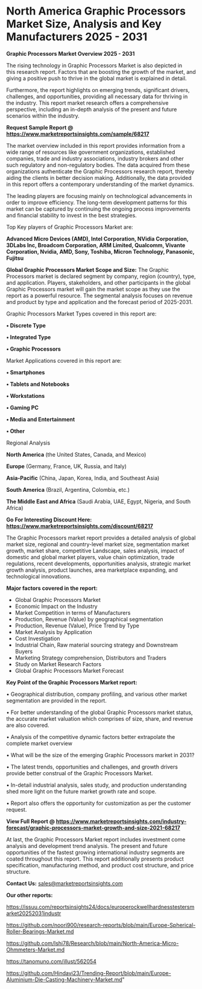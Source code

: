 # North America Graphic Processors Market Size, Analysis and Key Manufacturers 2025 - 2031

<Strong> Graphic Processors Market Overview 2025 - 2031</strong>

The rising technology in Graphic Processors Market is also depicted in this research report. Factors that are boosting the growth of the market, and giving a positive push to thrive in the global market is explained in detail.

Furthermore, the report highlights on emerging trends, significant drivers, challenges, and opportunities, providing all necessary data for thriving in the industry. This report market research offers a comprehensive perspective, including an in-depth analysis of the present and future scenarios within the industry.

<strong>Request Sample Report @ <a href=https://www.marketreportsinsights.com/sample/68217>https://www.marketreportsinsights.com/sample/68217</a></strong>

The market overview included in this report provides information from a wide range of resources like government organizations, established companies, trade and industry associations, industry brokers and other such regulatory and non-regulatory bodies. The data acquired from these organizations authenticate the Graphic Processors research report, thereby aiding the clients in better decision making. Additionally, the data provided in this report offers a contemporary understanding of the market dynamics.

The leading players are focusing mainly on technological advancements in order to improve efficiency. The long-term development patterns for this market can be captured by continuing the ongoing process improvements and financial stability to invest in the best strategies.

Top Key players of Graphic Processors Market are:

<strong>Advanced Micro Devices (AMD), Intel Corporation, NVidia Corporation, 3DLabs Inc, Broadcom Corporation, ARM Limited, Qualcomm, Vivante Corporation, Nvidia, AMD, Sony, Toshiba, Micron Technology, Panasonic, Fujitsu</strong>

<strong><b>Global Graphic Processors Market Scope and Size:</b></strong>
The Graphic Processors market is declared segment by company, region (country), type, and application. Players, stakeholders, and other participants in the global Graphic Processors market will gain the market scope as they use the report as a powerful resource. The segmental analysis focuses on revenue and product by type and application and the forecast period of 2025-2031.

Graphic Processors Market Types covered in this report are:

<strong>• Discrete Type

• Integrated Type

• Graphic Processors</strong>

Market Applications covered in this report are:

<strong>• Smartphones

• Tablets and Notebooks

• Workstations

• Gaming PC

• Media and Entertainment

• Other</strong> 

Regional Analysis

<strong>North America</strong> (the United States, Canada, and Mexico)

<strong>Europe</strong> (Germany, France, UK, Russia, and Italy)

<strong>Asia-Pacific</strong> (China, Japan, Korea, India, and Southeast Asia)

<strong>South America</strong> (Brazil, Argentina, Colombia, etc.)

<strong>The Middle East and Africa</strong> (Saudi Arabia, UAE, Egypt, Nigeria, and South Africa)

<strong>Go For Interesting Discount Here: <a href=https://www.marketreportsinsights.com/discount/68217>https://www.marketreportsinsights.com/discount/68217</a></strong>

The Graphic Processors market report provides a detailed analysis of global market size, regional and country-level market size, segmentation market growth, market share, competitive Landscape, sales analysis, impact of domestic and global market players, value chain optimization, trade regulations, recent developments, opportunities analysis, strategic market growth analysis, product launches, area marketplace expanding, and technological innovations.

<strong><b>Major factors covered in the report:</b></strong>
<ul>
  <li>Global Graphic Processors Market </li>
  <li>Economic Impact on the Industry</li>
  <li>Market Competition in terms of Manufacturers</li>
  <li>Production, Revenue (Value) by geographical segmentation</li>
  <li>Production, Revenue (Value), Price Trend by Type</li>
  <li>Market Analysis by Application</li>
  <li>Cost Investigation</li>
  <li>Industrial Chain, Raw material sourcing strategy and Downstream Buyers</li>
  <li>Marketing Strategy comprehension, Distributors and Traders</li>
  <li>Study on Market Research Factors</li>
  <li>Global Graphic Processors Market Forecast</li>
</ul>

<strong><b>Key Point of the Graphic Processors Market report:</b></strong>

• Geographical distribution, company profiling, and various other market segmentation are provided in the report.

• For better understanding of the global Graphic Processors market status, the accurate market valuation which comprises of size, share, and revenue are also covered.

• Analysis of the competitive dynamic factors better extrapolate the complete market overview

• What will be the size of the emerging Graphic Processors market in 2031?

• The latest trends, opportunities and challenges, and growth drivers provide better construal of the Graphic Processors Market.

• In-detail industrial analysis, sales study, and production understanding shed more light on the future market growth rate and scope.

• Report also offers the opportunity for customization as per the customer request.

<strong><b>View Full Report @ <a href=https://www.marketreportsinsights.com/industry-forecast/graphic-processors-market-growth-and-size-2021-68217>https://www.marketreportsinsights.com/industry-forecast/graphic-processors-market-growth-and-size-2021-68217</a></b></strong>


At last, the Graphic Processors Market report includes investment come analysis and development trend analysis. The present and future opportunities of the fastest growing international industry segments are coated throughout this report. This report additionally presents product specification, manufacturing method, and product cost structure, and price structure.

<strong>Contact Us:</strong>
sales@marketreportsinsights.com

<strong>Our other reports:</strong>

<a href=https://issuu.com/reportsinsights24/docs/europerockwellhardnesstestersmarket20252031industr>https://issuu.com/reportsinsights24/docs/europerockwellhardnesstestersmarket20252031industr</a>

<a href=https://github.com/noori900/research-reports/blob/main/Europe-Spherical-Roller-Bearings-Market.md>https://github.com/noori900/research-reports/blob/main/Europe-Spherical-Roller-Bearings-Market.md</a>

<a href=https://github.com/Ishi78/Research/blob/main/North-America-Micro-Ohmmeters-Market.md>https://github.com/Ishi78/Research/blob/main/North-America-Micro-Ohmmeters-Market.md</a>

<a href=https://tanomuno.com/illust/562054>https://tanomuno.com/illust/562054</a>

<a href=https://github.com/Hindavi23/Trending-Report/blob/main/Europe-Aluminium-Die-Casting-Machinery-Market.md>https://github.com/Hindavi23/Trending-Report/blob/main/Europe-Aluminium-Die-Casting-Machinery-Market.md</a>"
